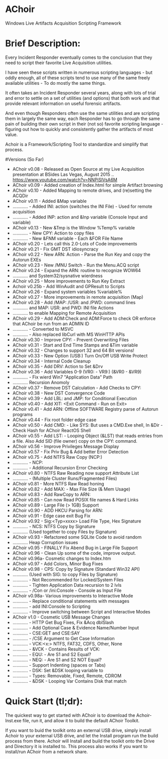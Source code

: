 # AChoir
Windows Live Artifacts Acquisition Scripting Framework

# Brief Description:
Every Incident Responder eventually comes to the conclusion that they need to 
script their favorite Live Acquisition utilities.

I have seen these scripts written in numerous scripting languages - but oddly 
enough, all of these scripts tend to use many of the same freely available 
utilities - To do mostly the same things.

It often takes an Incident Responder several years, along with lots of trial 
and error to settle on a set of utilities (and options) that both work and 
that provide relevant information on useful forensic artifacts.

And even though Responders often use the same utilities and are scripting them 
in largely the same way, each Responder has to go through the same pain of 
building their own script in their (not so) favorite scripting language - 
figuring out how to quickly and consistently gather the artifacts of most value. 

Achoir is a Framework/Scripting Tool to standardize and simplify that process.


#Versions (So Far)
* AChoir v0.08 - Released as Open Source at my Live Acquisition presentation 
   at BSides Las Vegas, August 2015
.. https://www.youtube.com/watch?v=NNPiSlVsA6M
* AChoir v0.09 - Added creation of Index.html for simple Artifact browsing
* AChoir v0.10 - Added Mapping to remote drives, and (re)setting the ACQDir
* AChoir v0.11 - Added &Map variable 
* ............ - Added INI: action (switches the INI File) - Used for remote acquisition
* ............ -  Added INP: action and &Inp variable (Console Input and variable)
* AChoir v0.13 - New &Tmp is the Window %Temp% variable
* ............ -  New CPY: Action to copy files
* ............ -  New &FNM variable - Each &FOR File Name
* AChoir v0.20 - Lets call this 2.0-Lots of Code improvements
* AChoir v0.21 - Fix GMT DST idiosyncracy
* AChoir v0.22 - New ARN: Action - Parse the Run Key and copy the Autorun EXEs
* AChoir v0.23 - New /MNU Switch - Run the Menu.ACQ script
* AChoir v0.24 - Expand the ARN: routine to recognize WOW64
* ............    and System32/sysnative wierdness
* AChoir v0.25 - More improvements to Run Key Extract
* Achoir v0.25b - Add WinAudit and GPResult to Scripts
* AChoir v0.26 - Expand system variables %variable%
* AChoir v0.27 - More improvements in remote acquisition (Map)
* AChoir v0.28 - Add /MAP:  /USR:  and  /PWD:  command lines
* ............   and MAP:  USR:  and  PWD:  INI file Actions
* ............   to enable Mapping for Remote Acquisition
* AChoir v0.29 - Add ADM:Check and ADM:Force to check OR enforce that AChoir be run from an ADMIN ID
* ............ - Converted to MSVC 
* ............ - Also replaced libCurl with MS WinHTTP APIs
* AChoir v0.30 - Improve CPY: - Prevent Overwriting Files
* AChoir v0.31 - Start and End Time Stamps and &Tim variable
* AChoir v0.32 - Changes to support 32 and 64 Bit versions!
* AChoir v0.33 - New Option (USB:) Turn On/Off USB Write Protect
* AChoir v0.34 - Internal Code Cleanup
* AChoir v0.35 - Add DRV: Action to Set &Drv
* AChoir v0.36 - Add Variables 0-9 (VR0: - VR9:) (&VR0 - &VR9)
* ............ - Fix wierd Win7 "Application Data" Path
* ............   Recursion Anomoly
* AChoir v0.37 - Remove DST Calculation - Add Checks to CPY:
* AChoir v0.38 - New DST Convergence Code
* AChoir v0.39 - Add LBL: and JMP: for Conditional Execution
* AChoir v0.40 - Add XIT: <Exit Command - Run on Exit>
* AChoir v0.41 - Add ARN:<Offline Registry File> Offline SOFTWARE Registry parse of Autorun programs 
* AChoir v0.44 - Fix root folder edge case
* AChoir v0.50 - Add CMD: - Like SYS: But uses a CMD.Exe shell, In &Dir - Check Hash for AChoir ReactOS Shell
* AChoir v0.55 - Add LST: - Looping Object (&LST) that reads entries from a file.  Also Add SID (file owner) copy on the CPY: command.
* AChoir v0.56 - Improve Privileges Message Display
* AChoir v0.57 - Fix Priv Bug & Add better Error Detection
* AChoir v0.75 - Add NTFS Raw Copy (NCP:)
* ............ - NCP:<Wilcard File Search> <Destination Dir>
* ............ - Additional Recursion Error Checking
* AChoir v0.80 - NTFS Raw Reading now support Attribute List
* ............ - (Multiple Cluster Runs/Fragmented Files)
* AChoir v0.81 - More NTFS Raw Read honing
* AChoir v0.82 - Add MAX: - Max File Size (& Mem Usage)
* AChoir v0.83 - Add RawCopy to ARN:
* AChoir v0.85 - Can now Read POSIX file names & Hard Links
* AChoir v0.89 - Large File (> 1GB) Support
* AChoir v0.90 - ADD HKCU Parsing for ARN:
* AChoir v0.91 - Edge case exit Bug Fix
* AChoir v0.92 - Sig:<Typ=xxxx> Load File Type, Hex Signature
* ............ - NCS: NTFS Copy by Signature
* ............   (Used together to copy Files by Signature)
* AChoir v0.93 - Refactored some SQLite Code to avoid random
* ............   Heap Corruption issues
* AChoir v0.95 - FINALLY Fix Abend Bug in Large File Support
* AChoir v0.96 - Clean Up some of the code, improve output.
* AChoir v0.96a- Cosmetic changes to Index.htm
* AChoir v0.97 - Add Colors, Minor Bug Fixes
* AChoir v0.98 - CPS: Copy by Signature (Standard Win32 API)
* ............   (Used with SIG: to copy Files by Signature)
* ............    - Not Recommended for Locked/System Files 
* ............ - Tighten Application Data recursion to 2 lvls
* ............ - /Con or /ini:Console - Console as Input File
* AChoir v0.98a- Various improvements to Interactive Mode
* ............   - Replace conditional statements with messages
* ............   - add INI:Console to Scripting
* ............   - Improve switching between Script and Interactive Modes
* AChoir v1.0  - Cosmetic USB Message Changes
* ............ - HTTP Get Bug Fixes, Fix &Acq dblSlash
* ............ - Add Optional Case & Evidence Name/Number Input
* ............ - CSE:GET and CSE:SAY
* ............ - /CSE Argument to Get Case Information
* ............ - VCK:<x:\>  NTFS, FAT32, CDFS, Other, None
* ............ - &VCK - Contains Results of VCK:
* ............ - EQU:<s1> <s2> - Are S1 and S2 Equal?
* ............ - NEQ:<s1> <s2> - Are S1 and S2 NOT Equal?
* ............ - Support Indenting (spaces or Tabs)
* ............ - DSK:<type>  Set &DSK looping variable to
* ............   - Types: Removable, Fixed, Remote, CDROM
* ............ - &DSK - Looping Var Contains Disk that match 


# Quick Start (tl;dr):
The quickest way to get started with AChoir is to download the Achoir-Inst.exe 
file, run it, and allow it to build the default AChoir Toolkit.  

If you want to buid the toolkit onto an external USB drive, simply install Achoir 
to your external USB drive, and let the Install program run the build process 
from there.  Achoir will Install and build the toolkit onto the Drive and 
Directory it is installed to. This process also works if you want to install/run
AChoir from a network share.
